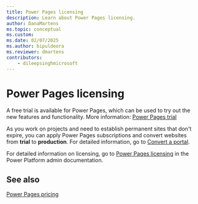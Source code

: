 ```yaml
---
title: Power Pages licensing
description: Learn about Power Pages licensing.
author: DanaMartens
ms.topic: conceptual
ms.custom: 
ms.date: 02/07/2025
ms.author: bipuldeora
ms.reviewer: dmartens
contributors:
    - dileepsinghmicrosoft
---
```


# Power Pages licensing

A free trial is available for Power Pages, which can be used to try out the new features and functionality. More information: [Power Pages trial](../getting-started/trial-signup.md)

As you work on projects and need to establish permanent sites that don't expire, you can apply Power Pages subscriptions and convert websites from **trial** to **production**. For detailed information, go to [Convert a portal](/power-apps/maker/portals/admin/convert-portal).

For detailed information on licensing, go to [Power Pages licensing](/power-platform/admin/powerapps-flow-licensing-faq#power-pages) in the Power Platform admin documentation.

## See also

[Power Pages pricing](https://powerpages.microsoft.com/pricing)
